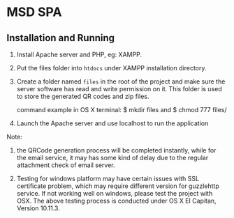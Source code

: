# MSD SPA

## Installation and Running

1. Install Apache server and PHP, eg: XAMPP.

2. Put the files folder into `htdocs` under XAMPP installation directory.

3. Create a folder named `files` in the root of the project and make sure
   the server software has read and write permission on it. This folder is
   used to store the generated QR codes and zip files.

   command example in OS X terminal: $ mkdir files and $ chmod 777 files/

4. Launch the Apache server and use localhost to run the application

Note:

1) the QRCode generation process will be completed instantly, while for the
   email service, it may has some kind of delay due to the regular attachment
   check of email server.

2) Testing for windows platform may have certain issues with SSL
   certificate problem, which may require different version for guzzlehttp
   service. If not working well on windows, please test the project with OSX.
   The above testing process is conducted under OS X EI Capitan, Version 10.11.3.
